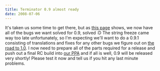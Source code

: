 ```yaml
---
title: Terminator 0.9 almost ready
date: 2008-07-06
---
```


It's taken us some time to get there, but as [this page](https://launchpad.net/terminator/+milestone/0.9 "Bugs milestoned for 0.9") shows, we now have all of the bugs we want solved for 0.9, solved :D
The string freeze came way too late unfortunately, so I'm expecting we'll want to do a 0.9.1 consisting of translations and fixes for any other bugs we figure out on [the road to 1.0](https://launchpad.net/terminator/+milestone/1.0-beta "Bugs milestoned for 1.0").
I now need to prepare all of the parts required for a release and push out a final RC build into [our PPA](https://launchpad.net/~gnome-terminator/+archive "Terminator PPA") and if all is well, 0.9 will be released very shortly! Please test it now and tell us if you hit any last minute problems.
